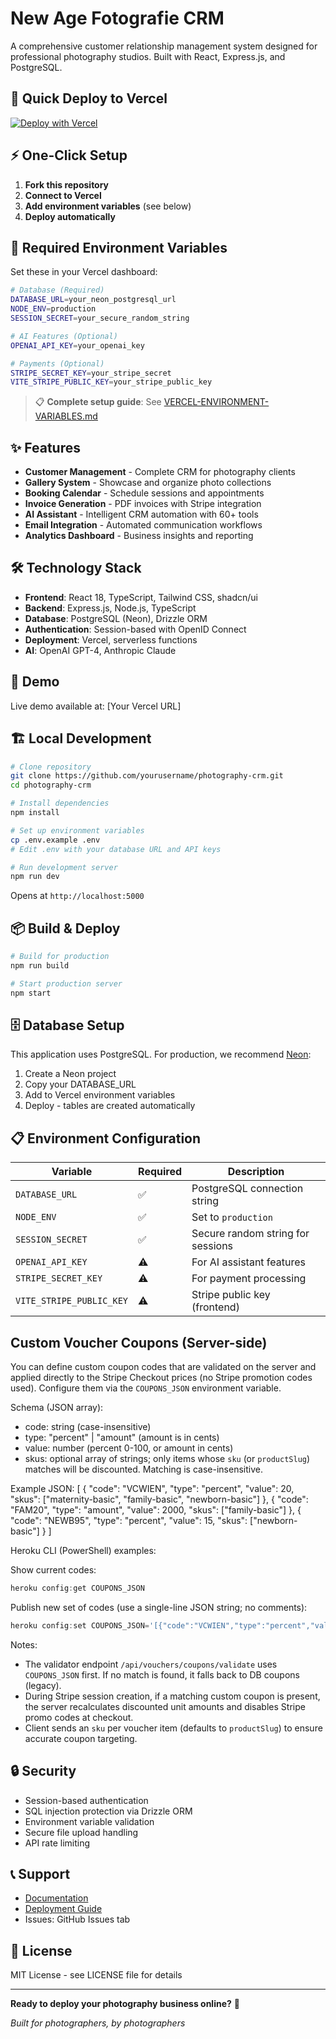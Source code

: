 # New Age Fotografie CRM

A comprehensive customer relationship management system designed for professional photography studios. Built with React, Express.js, and PostgreSQL.

## 🚀 Quick Deploy to Vercel

[![Deploy with Vercel](https://vercel.com/button)](https://vercel.com/new/clone?repository-url=https://github.com/yourusername/photography-crm)

## ⚡ One-Click Setup

1. **Fork this repository**
2. **Connect to Vercel** 
3. **Add environment variables** (see below)
4. **Deploy automatically**

## 🔧 Required Environment Variables

Set these in your Vercel dashboard:

```bash
# Database (Required)
DATABASE_URL=your_neon_postgresql_url
NODE_ENV=production
SESSION_SECRET=your_secure_random_string

# AI Features (Optional)
OPENAI_API_KEY=your_openai_key

# Payments (Optional)
STRIPE_SECRET_KEY=your_stripe_secret
VITE_STRIPE_PUBLIC_KEY=your_stripe_public_key
```

> 📋 **Complete setup guide**: See [VERCEL-ENVIRONMENT-VARIABLES.md](./VERCEL-ENVIRONMENT-VARIABLES.md)

## ✨ Features

- **Customer Management** - Complete CRM for photography clients
- **Gallery System** - Showcase and organize photo collections  
- **Booking Calendar** - Schedule sessions and appointments
- **Invoice Generation** - PDF invoices with Stripe integration
- **AI Assistant** - Intelligent CRM automation with 60+ tools
- **Email Integration** - Automated communication workflows
- **Analytics Dashboard** - Business insights and reporting

## 🛠️ Technology Stack

- **Frontend**: React 18, TypeScript, Tailwind CSS, shadcn/ui
- **Backend**: Express.js, Node.js, TypeScript
- **Database**: PostgreSQL (Neon), Drizzle ORM
- **Authentication**: Session-based with OpenID Connect
- **Deployment**: Vercel, serverless functions
- **AI**: OpenAI GPT-4, Anthropic Claude

## 📱 Demo

Live demo available at: [Your Vercel URL]

## 🏗️ Local Development

```bash
# Clone repository
git clone https://github.com/yourusername/photography-crm.git
cd photography-crm

# Install dependencies
npm install

# Set up environment variables
cp .env.example .env
# Edit .env with your database URL and API keys

# Run development server
npm run dev
```

Opens at `http://localhost:5000`

## 📦 Build & Deploy

```bash
# Build for production
npm run build

# Start production server
npm start
```

## 🗄️ Database Setup

This application uses PostgreSQL. For production, we recommend [Neon](https://neon.tech):

1. Create a Neon project
2. Copy your DATABASE_URL
3. Add to Vercel environment variables
4. Deploy - tables are created automatically

## 📋 Environment Configuration

| Variable | Required | Description |
|----------|----------|-------------|
| `DATABASE_URL` | ✅ | PostgreSQL connection string |
| `NODE_ENV` | ✅ | Set to `production` |
| `SESSION_SECRET` | ✅ | Secure random string for sessions |
| `OPENAI_API_KEY` | ⚠️ | For AI assistant features |
| `STRIPE_SECRET_KEY` | ⚠️ | For payment processing |
| `VITE_STRIPE_PUBLIC_KEY` | ⚠️ | Stripe public key (frontend) |

## Custom Voucher Coupons (Server-side)

You can define custom coupon codes that are validated on the server and applied directly to the Stripe Checkout prices (no Stripe promotion codes used). Configure them via the `COUPONS_JSON` environment variable.

Schema (JSON array):
- code: string (case-insensitive)
- type: "percent" | "amount" (amount is in cents)
- value: number (percent 0-100, or amount in cents)
- skus: optional array of strings; only items whose `sku` (or `productSlug`) matches will be discounted. Matching is case-insensitive.

Example JSON:
[
	{ "code": "VCWIEN", "type": "percent", "value": 20, "skus": ["maternity-basic", "family-basic", "newborn-basic"] },
	{ "code": "FAM20",  "type": "amount",  "value": 2000, "skus": ["family-basic"] },
	{ "code": "NEWB95", "type": "percent", "value": 15, "skus": ["newborn-basic"] }
]

Heroku CLI (PowerShell) examples:

Show current codes:

```powershell
heroku config:get COUPONS_JSON
```

Publish new set of codes (use a single-line JSON string; no comments):

```powershell
heroku config:set COUPONS_JSON='[{"code":"VCWIEN","type":"percent","value":20,"skus":["maternity-basic","family-basic","newborn-basic"]},{"code":"FAM20","type":"amount","value":2000,"skus":["family-basic"]},{"code":"NEWB95","type":"percent","value":15,"skus":["newborn-basic"]}]'
```

Notes:
- The validator endpoint `/api/vouchers/coupons/validate` uses `COUPONS_JSON` first. If no match is found, it falls back to DB coupons (legacy).
- During Stripe session creation, if a matching custom coupon is present, the server recalculates discounted unit amounts and disables Stripe promo codes at checkout.
- Client sends an `sku` per voucher item (defaults to `productSlug`) to ensure accurate coupon targeting.
## 🔒 Security

- Session-based authentication
- SQL injection protection via Drizzle ORM
- Environment variable validation
- Secure file upload handling
- API rate limiting

## 📞 Support

- [Documentation](./VERCEL-ENVIRONMENT-VARIABLES.md)
- [Deployment Guide](./GITHUB-DEPLOYMENT-READY.md)
- Issues: GitHub Issues tab

## 📄 License

MIT License - see LICENSE file for details

---

**Ready to deploy your photography business online?** 📸

*Built for photographers, by photographers*